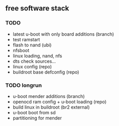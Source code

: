 ## free software stack
### TODO
* latest u-boot with only board additions (branch)
* test ramstart
* flash to nand (ubi)
* nfsboot
* linux loading, nand, nfs
* dts check sources...
* linux config (repo)
* buildroot base defconfig (repo)

### TODO longrun
* u-boot mender additions (branch)
* openocd ram config + u-boot loading (repo)
* build linux in buildroot (br2 external)
* u-boot boot from sd
* partitioning for mender
